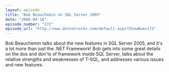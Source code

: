 ```yaml
---
layout: episode
title: "Bob Beauchemin on SQL Server 2005"
date: "2006-04-18"
episode_number: "172"
episode_url: "http://www.dotnetrocks.com/default.aspx?ShowNum=172"
---
```


Bob Beauchemin talks about the new features in SQL Server 2005, and it's a lot more than just the .NET Framework!  Bob gets into some great details on the dos and don'ts of framework inside SQL Server, talks about the relative strengths and weaknesses of T-SQL, and addresses various issues and new features.
